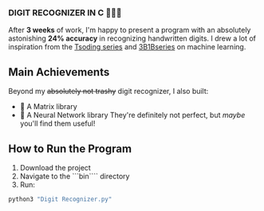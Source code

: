### DIGIT RECOGNIZER IN C 🎉🎉🎉
After **3 weeks** of work, I'm happy to present a program with an absolutely astonishing **24% accuracy** in recognizing handwritten digits.
I drew a lot of inspiration from the [Tsoding series](https://www.youtube.com/watch?v=PGSba51aRYU&list=PLpM-Dvs8t0VZPZKggcql-MmjaBdZKeDMw) and [3B1Bseries](https://www.youtube.com/watch?v=aircAruvnKk&list=PLZHQObOWTQDNU6R1_67000Dx_ZCJB-3pi) on machine learning.

## Main Achievements
Beyond my ~~absolutely not trashy~~ digit recognizer, I also built:
- 🧮 A Matrix library
- 🧠 A Neural Network library
They're definitely not perfect, but *maybe* you'll find them useful!

## How to Run the Program
1. Download the project
2. Navigate to the ```bin```` directory
3. Run:
```bash
python3 "Digit Recognizer.py"
```
